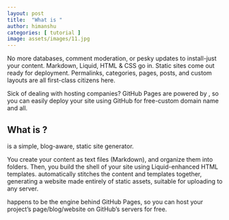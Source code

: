 ```yaml
---
layout: post
title:  "What is "
author: himanshu
categories: [ tutorial ]
image: assets/images/11.jpg
---
```


No more databases, comment moderation, or pesky updates to install-just your content. Markdown, Liquid, HTML & CSS go in. Static sites come out ready for deployment. Permalinks, categories, pages, posts, and custom layouts are all first-class citizens here.

Sick of dealing with hosting companies? GitHub Pages are powered by , so you can easily deploy your site using GitHub for free-custom domain name and all.

## What is ?

 is a simple, blog-aware, static site generator.

You create your content as text files (Markdown), and organize them into folders. Then, you build the shell of your site using Liquid-enhanced HTML templates.  automatically stitches the content and templates together, generating a website made entirely of static assets, suitable for uploading to any server.

 happens to be the engine behind GitHub Pages, so you can host your project’s  page/blog/website on GitHub’s servers for free.